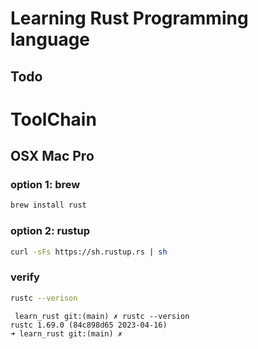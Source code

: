 # Learning Rust Programming language

## Todo

# ToolChain

## OSX Mac Pro

### option 1: brew

```zsh
brew install rust
```

### option 2: rustup

```zsh
curl -sFs https://sh.rustup.rs | sh
```

### verify

```zsh
rustc --verison
```

```
 learn_rust git:(main) ✗ rustc --version
rustc 1.69.0 (84c898d65 2023-04-16)
➜ learn_rust git:(main) ✗
```
